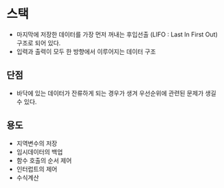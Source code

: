 # 스택

* 마지막에 저장한 데이터를 가장 먼저 꺼내는 후입선출 (LIFO : Last In First Out) 구조로 되어 있다.
* 입력과 출력이 모두 한 방향에서 이루어지는 데이터 구조

## 단점

* 바닥에 있는 데이터가 잔류하게 되는 경우가 생겨 우선순위에 관련된 문제가 생길 수 있다.

## 용도

* 지역변수의 저장
* 임시데이터의 백업
* 함수 호출의 순서 제어
* 인터럽트의 제어
* 수식계산